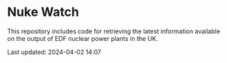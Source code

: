 # Nuke Watch

This repository includes code for retrieving the latest information available on the output of EDF nuclear power plants in the UK.

Last updated: 2024-04-02 14:07